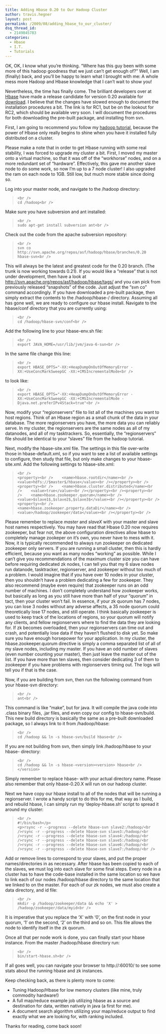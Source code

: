 ```yaml
---
title: Adding Hbase 0.20 to Our Hadoop Cluster
author: travis.hegner
layout: post
permalink: /2009/08/adding_hbase_to_our_cluster/
dsq_thread_id:
  - 2149845783
categories:
  - Hbase
  - I.T.
  - Tutorials
---
```

OK, OK, I know what you&#8217;re thinking. &#8220;Where has this guy been with some more of this hadoop goodness that we just can&#8217;t get enough of?&#8221; Well, I am (finally) back, and you&#8217;ll be happy to learn what I brought with me: A whole mess more Hadoop and Hbase knowledge that I can&#8217;t wait to show you!

Nevertheless, the time has finally come. The brilliant developers over at [Hbase][1] have made a release candidate for version 0.20 available for [download][2]. I believe that the changes have slowed enough to document the installation procedures a bit. The link is for RC1, but be on the lookout for RC2, which should be available very soon. I will document the procedures for both downloading the pre-built package, and installing from svn.

First, I am going to recommend you follow my [hadoop tutorial][3], because the power of Hbase only really begins to shine when you have it installed fully distributed on a cluster.

Please make a note that in order to get Hbase running with some real stability, I was forced to upgrade my cluster a bit. First, I moved my master onto a virtual machine, so that it was off of the &#8220;workhorse&#8221; nodes, and on a more redundant set of &#8220;hardware&#8221;. Effectively, this gave me another slave node to do some work, so now I&#8217;m up to a 7 node cluster! I also upgraded the ram on each node to 1GB. Still low, but much more stable since doing so.

Log into your master node, and navigate to the /hadoop directory:

<blockquote class="code">
  <p>
    <code>&lt;br />
cd /hadoop&lt;br />
</code>
  </p>
</blockquote>

Make sure you have subversion and ant installed:

<blockquote class="code">
  <p>
    <code>&lt;br />
sudo apt-get install subversion ant&lt;br />
</code>
  </p>
</blockquote>

Check out the code from the apache subversion repository:

<blockquote class="code">
  <p>
    <code>&lt;br />
svn co http://svn.apache.org/repos/asf/hadoop/hbase/branches/0.20 hbase-svn&lt;br />
</code>
  </p>
</blockquote>

This will always be the latest and greatest code for the 0.20 branch. (The trunk is now working towards 0.21). If you would like a &#8220;release&#8221; that is not under development, then have a look at http://svn.apache.org/repos/asf/hadoop/hbase/tags/ and you can pick from previously released &#8220;snapshots&#8221; of the code. Just adjust the &#8220;svn co&#8221; command accordingly. If you have downloaded a pre-built package, then simply extract the contents to the /hadoop/hbase-<version>/ directory. Assuming all has gone well, we are ready to configure our hbase install. Navigate to the hbase/conf directory that you are currently using:

<blockquote class="code">
  <p>
    <code>&lt;br />
cd /hadoop/hbase-svn/conf&lt;br />
</code>
  </p>
</blockquote>

Add the following line to your hbase-env.sh file:

<blockquote class="code">
  <p>
    <code>&lt;br />
export JAVA_HOME=/usr/lib/jvm/java-6-sun&lt;br />
</code>
  </p>
</blockquote>

In the same file change this line:

<blockquote class="code">
  <p>
    <code>&lt;br />
export HBASE_OPTS="-XX:+HeapDumpOnOutOfMemoryError -XX:+UseConcMarkSweepGC -XX:+CMSIncrementalMode&lt;br />
</code>
  </p>
</blockquote>

to look like:

<blockquote class="code">
  <p>
    <code>&lt;br />
export HBASE_OPTS="-XX:+HeapDumpOnOutOfMemoryError -XX:+UseConcMarkSweepGC -XX:+CMSIncrementalMode -Djava.net.preferIPv4Stack=true"&lt;br />
</code>
  </p>
</blockquote>

Now, modify your &#8220;regionservers&#8221; file to list all of the machines you want to host regions. Think of an Hbase region as a small chunk of the data in your database. The more regionservers you have, the more data you can reliably serve. In my cluster, the regionservers are the same nodes as all of my datanodes, and all of my tasktrackers. So, essentially, the &#8220;regionservers&#8221; file should be identical to your &#8220;slaves&#8221; file from the hadoop tutorial.

Next, modify the hbase-site.xml file. The settings in this file over-write those in hbase-default.xml, so if you want to see a list of available settings to configure, then study that file, but only make changes to your hbase-site.xml. Add the following settings to hbase-site.xml:

<blockquote class="code">
  <p>
    <code>&lt;br />
&lt;property&gt;&lt;br />&nbsp;&nbsp;&nbsp; &lt;name&gt;hbase.rootdir&lt;/name&gt;&lt;br />&nbsp;&nbsp;&nbsp; &lt;value&gt;hdfs://$master$/hbase&lt;/value&gt;&lt;br />&lt;/property&gt;&lt;br />&lt;property&gt;&lt;br />&nbsp;&nbsp;&nbsp; &lt;name&gt;hbase.cluster.distributed&lt;/name&gt;&lt;br />&nbsp;&nbsp;&nbsp; &lt;value&gt;true&lt;/value&gt;&lt;br />&lt;/property&gt;&lt;br />&lt;property&gt;&lt;br />&nbsp;&nbsp;&nbsp; &lt;name&gt;hbase.zookeeper.quorum&lt;/name&gt;&lt;br />&nbsp;&nbsp;&nbsp; &lt;value&gt;$slave1$,$slave2$,$slave3$&lt;/value&gt;&lt;br />&lt;/property&gt;&lt;br />&lt;property&gt;&lt;br />&nbsp;&nbsp;&nbsp; &lt;name&gt;hbase.zookeeper.property.dataDir&lt;/name&gt;&lt;br />&nbsp;&nbsp;&nbsp; &lt;value&gt;/hadoop/zookeeper/data&lt;/value&gt;&lt;br />&lt;/property&gt;&lt;br />
</code>
  </p>
</blockquote>

Please remember to replace $master$ and $slaveX$ with your master and slave host names respectively. You may have read that Hbase 0.20 now requires zookeeper, but fear not, the above configuration directives allow hbase to completely manage zookeper on it&#8217;s own, you never have to mess with it. Now, it is typically recommended to always run zookeeper on dedicated zookeeper only servers. If you are running a small cluster, then this is hardly efficient, because you want as many nodes &#8220;working&#8221; as possible. While I can&#8217;t give you recommendations of the maximum cluster size you can have before requiring dedicated zk nodes, I can tell you that my 6 slave nodes run datanode, tasktracker, regionserver, and zookeeper without too much of a problem. I would imagine that if you have over 10 nodes in your cluster, then you shouldn&#8217;t have a problem dedicating a few for zookeeper. They also recommend (maybe even require) that zookeeper runs on an odd number of machines. I don&#8217;t completely understand how zookeeper works, but basically as long as you still have more than half of your &#8220;quorum&#8221; in tact, then your cluster won&#8217;t fail. In essence, if your zk quorum has 7 nodes, you can lose 3 nodes without any adverse affects, a 35 node quorum could theoretically lose 17 nodes, and still operate. I think basically zookeeper is used to keep track of the locations of regions, so your quorum will notify any clients, and fellow regionservers where to find the data they are looking for. If zk becomes overloaded, then your regionservers can time out and crash, and potentially lose data if they haven&#8217;t flushed to disk yet. So make sure you have enough horsepower for your application. In my cluster, the hbase.zookeeper.quorum directive is simply a comma separated list of all of my slave nodes, including my master. If you have an odd number of slaves (even number counting your master), then just leave the master out of the list. If you have more than ten slaves, then consider dedicating 3 of them to zookeeper if you have problems with regionservers timing out. The logs will tell you if that is the case.

Now, if you are building from svn, then run the following command from your hbase-svn directory:

<blockquote class="code">
  <p>
    <code>&lt;br />
ant&lt;br />
</code>
  </p>
</blockquote>

This command is like &#8220;make&#8221;, but for java. It will compile the java code into .class binary files, .jar files, and even copy our config to hbase-svn/build. This new build directory is basically the same as a pre-built downloaded package, so I always link to it from /hadoop/hbase:

<blockquote class="code">
  <p>
    <code>&lt;br />
cd /hadoop && ln -s hbase-svn/build hbase&lt;br />
</code>
  </p>
</blockquote>

If you are not building from svn, then simply link /hadoop/hbase to your hbase-<version> directory:

<blockquote class="code">
  <p>
    <code>&lt;br />
cd /hadoop && ln -s hbase-&lt;version&gt;&lt;version> hbase&lt;br />
&lt;/version></code>
  </p>
</blockquote>

Simply remember to replace hbase-<version> with your actual directory name. Please also remember that only hbase-0.20.X will run on our hadoop cluster.

Next we have copy our hbase install to all of the nodes that will be running a regionserver. I wrote a handy script to do this for me, that way as I build, and rebuild hbase, I can simply run my &#8216;deploy-hbase.sh&#8217; script to spread it around my cluster:

<blockquote class="code">
  <p>
    <code>&lt;br />
#!/bin/bash&lt;/p>
&lt;p>rsync -r --progress --delete hbase-svn slave2:/hadoop/&lt;br />rsync -r --progress --delete hbase-svn slave3:/hadoop/&lt;br />rsync -r --progress --delete hbase-svn slave4:/hadoop/&lt;br />rsync -r --progress --delete hbase-svn slave5:/hadoop/&lt;br />rsync -r --progress --delete hbase-svn slave6:/hadoop/&lt;br />rsync -r --progress --delete hbase-svn slave7:/hadoop/&lt;br />
</code>
  </p>
</blockquote>

Add or remove lines to correspond to your slaves, and put the proper names/directories in as necessary. After hbase has been copied to each of the slaves, we must log into each slave for some final steps. Every node in a cluster has to have the code-base installed in the same location so we have to link each of our nodes /hadoop/hbase directory to the same location that we linked to on the master. For each of our zk nodes, we must also create a data directory, and id file:

<blockquote class="code">
  <p>
    <code>&lt;br />
mkdir -p /hadoop/zookeeper/data && echo 'X' &gt; /hadoop/zookeeper/data/myid&lt;br />
</code>
  </p>
</blockquote>

It is imperative that you replace the &#8216;X&#8217; with &#8216;0&#8217;, on the first node in your quorum, &#8216;1&#8217; on the second, &#8216;2&#8217; on the third and so on. This file allows the node to identify itself in the zk quorum.

Once all that per node work is done, you can finally start your hbase instance. From the master /hadoop/hbase directory run:

<blockquote class="code">
  <p>
    <code>&lt;br />
bin/start-hbase.sh&lt;br />
</code>
  </p>
</blockquote>

If all goes well, you can navigate your browser to http://<master>:60010/ to see some stats about the running hbase and zk instances.

Keep checking back, as there is plenty more to come:  
* Tuning Hadoop/Hbase for low memory clusters (like mine, truly commodity hardware!)  
* A full map/reduce example job utilizing hbase as a source and destination for data, written natively in java (a first for me).  
* A document search algorithm utilizing your map/reduce output to find exactly what we are looking for, with ranking included.

Thanks for reading, come back soon!

 [1]: http://hadoop.apache.org/hbase/
 [2]: http://people.apache.org/%7Estack/hbase-0.20.0-candidate-1/
 [3]: http://www.travishegner.com/2009/06/hadoop-020-on-ubuntu-server-904-jaunty.html